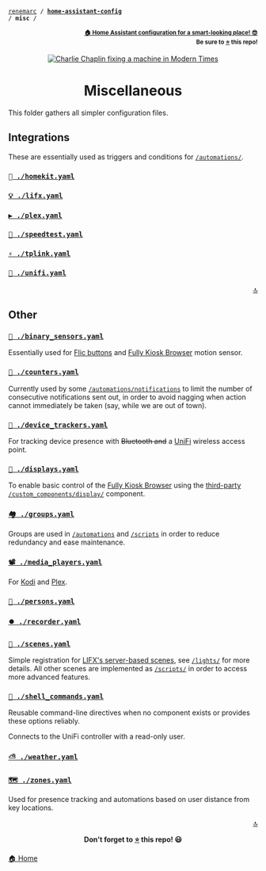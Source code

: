 <!-- Header -->
[link-profile]:https://github.com/renemarc
[link-repo]:https://github.com/renemarc/home-assistant-config

<a name="top"></a>
<code>[renemarc][link-profile] / **[home-assistant-config][link-repo]** / **misc** /</code>

<p align="right"><sub><strong><a href="https://github.com/renemarc/home-assistant-config">🏠 Home Assistant configuration for a smart-looking place! 😎</a><br>Be sure to <a href="#" title="star">⭐️</a> this repo!</strong></sub></p>

<!-- Hero -->
<figure>
    <div align="center">
        <a href="#miscellaneous" title="Miscellaneous
(Scene from the movie Modern Times)"><img src="https://media.giphy.com/media/VP5UwVic0l7W0/giphy.gif" alt="Charlie Chaplin fixing a machine in Modern Times"></a>
    </div>
</figure>

<h1 align="center">Miscellaneous</h1>

This folder gathers all simpler configuration files.

## Integrations

These are essentially used as triggers and conditions for [`/automations/`](../automations).

### [` ./homekit.yaml`](homekit.yaml)

### [`💡 ./lifx.yaml`](lifx.yaml)

### [`▶️ ./plex.yaml`](plex.yaml)

### [`🚄 ./speedtest.yaml`](speedtest.yaml)

### [`⚡ ./tplink.yaml`](tplink.yaml)

### [`📶 ./unifi.yaml`](unifi.yaml)

<p align="right"><a href="#top" title="Back to top">🔝</a></p>

## Other

### [`🔘 ./binary_sensors.yaml`](binary_sensors.yaml)

Essentially used for [Flic buttons](https://flic.io) and [Fully Kiosk Browser](https://www.ozerov.de/fully-kiosk-browser) motion sensor.

### [`🔢 ./counters.yaml`](counters.yaml)

Currently used by some [`/automations/notifications`](../automations/notifications) to limit the number of consecutive notifications sent out, in order to avoid nagging when action cannot immediately be taken (say, while we are out of town).

### [`📍 ./device_trackers.yaml`](device_trackers.yaml)

For tracking device presence with ~~Bluetooth and~~ a [UniFi](https://www.ubnt.com/unifi/unifi-cloud-key/) wireless access point.

### [`🎦 ./displays.yaml`](displays.yaml)

To enable basic control of the [Fully Kiosk Browser](https://www.ozerov.de/fully-kiosk-browser) using the [third-party](https://github.com/daemondazz/homeassistant-displays) [`/custom_components/display/`](../custom_components/display) component.

### [`🏘️ ./groups.yaml`](groups.yaml)

Groups are used in [`/automations`](../automations) and [`/scripts`](../scripts) in order to reduce redundancy and ease maintenance.

### [`📽 ./media_players.yaml`](media_players.yaml)

For [Kodi](https://kodi.tv) and [Plex](https://www.plex.tv).

### [`👥 ./persons.yaml`](persons.yaml)

### [`⏺️ ./recorder.yaml`](recorder.yaml)

### [`🌈 ./scenes.yaml`](scenes.yaml)

Simple registration for [LIFX's server-based scenes](https://www.lifx.com/pages/themes-scenes), see [`/lights/`](../lights#lifx-smart-wi-fi-lights) for more details. All other scenes are implemented as [`/scripts/`](../scripts) in order to access more advanced features.

### [`🐚 ./shell_commands.yaml`](shell_commands.yaml)

Reusable command-line directives when no component exists or provides these options reliably.

Connects to the UniFi controller with a read-only user.

### [`⛅ ./weather.yaml`](weather.yaml)

### [`🗺 ./zones.yaml`](zones.yaml)

Used for presence tracking and automations based on user distance from key locations.

<!-- Footer -->
<p align="right"><a href="#top" title="Back to top">🔝</a></p>

<p align="center"><strong>Don't forget to <a href="#" title="star">⭐️</a> this repo! 😃</strong></p>

[🏠 Home][link-repo]
